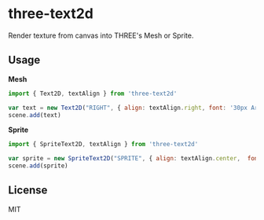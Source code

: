 three-text2d
===

Render texture from canvas into THREE's Mesh or Sprite.

Usage
---

**Mesh**

```javascript
import { Text2D, textAlign } from 'three-text2d'

var text = new Text2D("RIGHT", { align: textAlign.right, font: '30px Arial', fillStyle: '#000000', antialias: true })
scene.add(text)
```

**Sprite**

```javascript
import { SpriteText2D, textAlign } from 'three-text2d'

var sprite = new SpriteText2D("SPRITE", { align: textAlign.center,  font: '40px Arial', fillStyle: '#000000' , antialias: false })
scene.add(sprite)
```

License
---

MIT
